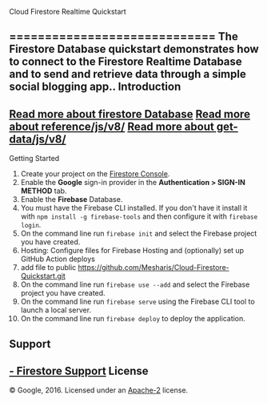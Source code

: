 Cloud Firestore Realtime Quickstart

=============================
The Firestore Database quickstart demonstrates how to connect to the Firestore Realtime Database and to send and retrieve data through a simple social blogging app..
Introduction
------------
[Read more about firestore Database](https://firebase.google.com/docs/firestore/quickstart)
[Read more about reference/js/v8/](https://firebase.google.com/docs/reference/js/v8/firebase.firestore.Firestore)
[Read more about get-data/js/v8/](https://firebase.google.com/docs/firestore/query-data/get-data)
---------------
Getting Started

 1. Create your project on the [Firestore Console](https://console.firebase.google.com).
 1. Enable the **Google** sign-in provider in the **Authentication > SIGN-IN METHOD** tab.
 1. Enable the **Firebase** Database.
 1. You must have the Firebase CLI installed. If you don't have it install it with `npm install -g firebase-tools` and then configure it with `firebase login`.
 1. On the command line run `firebase init` and select the Firebase project you have created.
 2. Hosting: Configure files for Firebase Hosting and (optionally) set up GitHub Action deploys
 3. add file to public https://github.com/Mesharis/Cloud-Firestore-Quickstart.git
 4. On the command line run `firebase use --add` and select the Firebase project you have created.
 5. On the command line run `firebase serve` using the Firebase CLI tool to launch a local server.
 6. On the command line run `firebase deploy` to deploy the application.


Support
-------
[- Firestore Support](https://mesharis.github.io)
License
-------
© Google, 2016. Licensed under an [Apache-2](../LICENSE) license.
